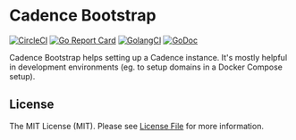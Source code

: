 # Cadence Bootstrap

[![CircleCI](https://circleci.com/gh/sagikazarmark/cadence-bootstrap.svg?style=svg)](https://circleci.com/gh/sagikazarmark/cadence-bootstrap)
[![Go Report Card](https://goreportcard.com/badge/github.com/sagikazarmark/cadence-bootstrap?style=flat-square)](https://goreportcard.com/report/github.com/sagikazarmark/cadence-bootstrap)
[![GolangCI](https://golangci.com/badges/github.com/sagikazarmark/cadence-bootstrap.svg)](https://golangci.com/r/github.com/sagikazarmark/cadence-bootstrap)
[![GoDoc](http://img.shields.io/badge/godoc-reference-5272B4.svg?style=flat-square)](https://godoc.org/github.com/sagikazarmark/cadence-bootstrap)

Cadence Bootstrap helps setting up a Cadence instance.
It's mostly helpful in development environments (eg. to setup domains in a Docker Compose setup).


## License

The MIT License (MIT). Please see [License File](LICENSE) for more information.
